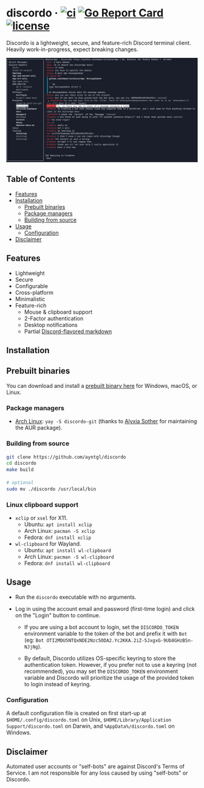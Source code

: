 # discordo &middot; [![ci](https://github.com/ayntgl/discordo/actions/workflows/ci.yml/badge.svg)](https://github.com/ayntgl/discordo/actions/workflows/ci.yml) [![Go Report Card](https://goreportcard.com/badge/github.com/ayntgl/discordo)](https://goreportcard.com/report/github.com/ayntgl/discordo) [![license](https://img.shields.io/github/license/ayntgl/discordo?logo=github)](https://github.com/ayntgl/discordo/blob/master/LICENSE)

Discordo is a lightweight, secure, and feature-rich Discord terminal client. Heavily work-in-progress, expect breaking changes.

![Preview](.github/preview.png)

## Table of Contents

- [Features](#features)
- [Installation](#installation)
  - [Prebuilt binaries](#prebuilt-binaries)
  - [Package managers](#package-managers)
  - [Building from source](#building-from-source)
- [Usage](#usage)
  - [Configuration](#configuration)
- [Disclaimer](#disclaimer)

## Features

- Lightweight
- Secure
- Configurable
- Cross-platform
- Minimalistic
- Feature-rich
  - Mouse & clipboard support
  - 2-Factor authentication
  - Desktop notifications
  - Partial [Discord-flavored markdown](https://support.discord.com/hc/en-us/articles/210298617-Markdown-Text-101-Chat-Formatting-Bold-Italic-Underline-)

## Installation

## Prebuilt binaries

You can download and install a [prebuilt binary here](https://nightly.link/ayntgl/discordo/workflows/ci/main) for Windows, macOS, or Linux.

### Package managers

- [Arch Linux](https://aur.archlinux.org/packages/discordo-git/): `yay -S discordo-git` (thanks to [Alyxia Sother](https://github.com/lexisother) for maintaining the AUR package).

### Building from source

```bash
git clone https://github.com/ayntgl/discordo
cd discordo
make build

# optional
sudo mv ./discordo /usr/local/bin
```

### Linux clipboard support

- `xclip` or `xsel` for X11.
  - Ubuntu: `apt install xclip`
  - Arch Linux: `pacman -S xclip`
  - Fedora: `dnf install xclip`
- `wl-clipboard` for Wayland.
  - Ubuntu: `apt install wl-clipboard`
  - Arch Linux: `pacman -S wl-clipboard`
  - Fedora: `dnf install wl-clipboard`

## Usage

- Run the `discordo` executable with no arguments.

- Log in using the account email and password (first-time login) and click on the "Login" button to continue.

  - If you are using a bot account to login, set the `DISCORDO_TOKEN` environment variable to the token of the bot and prefix it with `Bot ` (eg: `Bot OTI2MDU5NTQxNDE2Nzc5ODA2.Yc2KKA.2iZ-5JxgxG-9Ub8GHzBSn-NJjNg`).

  - By default, Discordo utilizes OS-specific keyring to store the authentication token. However, if you prefer not to use a keyring (not recommended), you may set the `DISCORDO_TOKEN` environment variable and Discordo will prioritize the usage of the provided token to login instead of keyring.

### Configuration

A default configuration file is created on first start-up at `$HOME/.config/discordo.toml` on Unix, `$HOME/Library/Application Support/discordo.toml` on Darwin, and `%AppData%/discordo.toml` on Windows.

## Disclaimer

Automated user accounts or "self-bots" are against Discord's Terms of Service. I am not responsible for any loss caused by using "self-bots" or Discordo.
